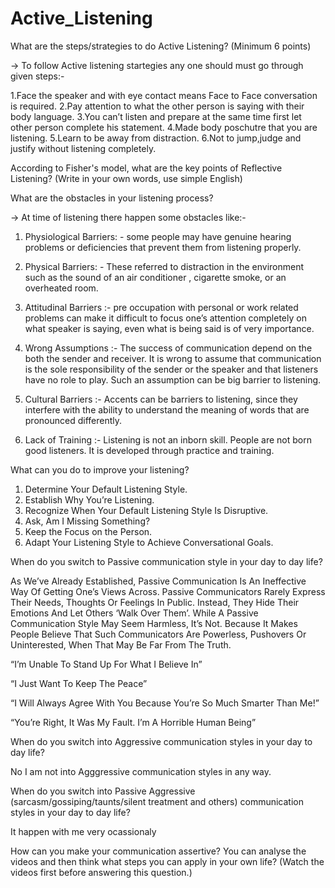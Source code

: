 # Active_Listening

What are the steps/strategies to do Active Listening? (Minimum 6 points)

-> To follow Active listening startegies any one should must  go through given steps:-

1.Face the speaker and with eye contact means Face to Face conversation is required.
2.Pay attention to what the other person is saying with their body language.
3.You can’t listen and prepare at the same time first let other person complete his statement.
4.Made body poschutre that you are listening.
5.Learn to be away from distraction.
6.Not to jump,judge and justify without listening completely.



According to Fisher's model, what are the key points of Reflective Listening? (Write in your own words, use simple English)


What are the obstacles in your listening process?

-> At time of listening there happen some obstacles like:-
 1. Physiological Barriers: - some people may have genuine hearing problems or
deficiencies that prevent them from listening properly. 

2. Physical Barriers: - These referred to distraction in the environment such as the
sound of an air conditioner , cigarette smoke, or an overheated room.

3. Attitudinal Barriers :- pre occupation with personal or work related problems
can make it difficult to focus one’s attention completely on what speaker is
saying, even what is being said is of very importance.

4. Wrong Assumptions :- The success of communication depend on the both the
sender and receiver. It is wrong to assume that communication is the sole
responsibility of the sender or the speaker and that listeners have no role to play.
Such an assumption can be big barrier to listening.

5. Cultural Barriers :- Accents can be barriers to listening, since they interfere
with the ability to understand the meaning of words that are pronounced
differently.

6. Lack of Training :- Listening is not an inborn skill. People are not born good
listeners. It is developed through practice and training.



What can you do to improve your listening?

 1. Determine Your Default Listening Style.
 2. Establish Why You’re Listening.
 3. Recognize When Your Default Listening Style Is Disruptive.
 4. Ask, Am I Missing Something?
 5. Keep the Focus on the Person.
 6. Adapt Your Listening Style to Achieve Conversational Goals.
 
 
When do you switch to Passive communication style in your day to day life?

As We’ve Already Established, Passive Communication Is An Ineffective Way Of Getting One’s Views Across. Passive Communicators Rarely Express Their Needs, Thoughts Or Feelings In Public. Instead, They Hide Their Emotions And Let Others ‘Walk Over Them’. While A Passive Communication Style May Seem Harmless, It’s Not. Because It Makes People Believe That Such Communicators Are Powerless, Pushovers Or Uninterested, When That May Be Far From The Truth.

“I’m Unable To Stand Up For What I Believe In”

“I Just Want To Keep The Peace”

“I Will Always Agree With You Because You’re So Much Smarter Than Me!”

“You’re Right, It Was My Fault. I’m A Horrible Human Being”

When do you switch into Aggressive communication styles in your day to day life?
 
 No I am not into Agggressive communication styles in any way.

When do you switch into Passive Aggressive (sarcasm/gossiping/taunts/silent treatment and others) communication styles in your day to day life?

It happen with me very ocassionaly 

How can you make your communication assertive? You can analyse the videos and then think what steps you can apply in your own life? (Watch the videos first before answering this question.)











